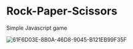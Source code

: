 # Rock-Paper-Scissors

Simple Javascript game

![61F6D03E-8B0A-46D8-9045-B121EB99F35F](https://user-images.githubusercontent.com/94847995/178108576-0ee4f293-cc01-47ae-a57f-689d5245795f.gif)
